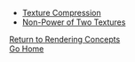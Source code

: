 * [Texture Compression](texture_compression.md)<br/>
* [Non-Power of Two Textures](npot_textures.md)<br/>

[Return to Rendering Concepts](../index.md)<br/>
[Go Home](../../index.md)
